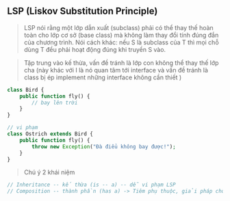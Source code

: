 ## LSP (Liskov Substitution Principle) 
> LSP nói rằng một lớp dẫn xuất (subclass) phải có thể thay thế hoàn toàn cho lớp cơ sở (base class) mà không làm thay đổi tính đúng đắn của chương trình. Nói cách khác: nếu S là subclass của T thì mọi chỗ dùng T đều phải hoạt động đúng khi truyền S vào.

> Tập trung vào kế thừa, vấn đề tránh là lớp con không thể thay thế lớp cha (này khác với I là nó quan tâm tới interface và vấn đề tránh là class bị ép implement những interface không cần thiết )

```php
class Bird {
    public function fly() {
        // bay lên trời
    }
}

// vi phạm
class Ostrich extends Bird {
    public function fly() {
        throw new Exception("Đà điểu không bay được!");
    }
}

```

> Chú ý 2 khái niệm
```php
// Inheritance -- kế thừa (is -- a) -- dễ vi phạm LSP 
// Composition -- thành phần (has a) -> Tiêm phụ thuộc, giải pháp chống phụ thuộc LSP
```